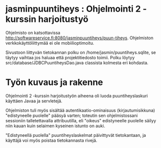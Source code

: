 # jasminpuuntiheys : Ohjelmointi 2 -kurssin harjoitustyö

Ohjelmisto on katsottavissa http://softwareservice.fi:8080/jasminpuuntiheys/puun-tiheys.
Ohjelmiston verkkokäyttöliittymää ei ole mobiilioptimoitu.

Sivustoon liittyvän tietokannan polku on /home/jasmin/puuntiheys.sqlite, se täytyy vaihtaa jos haluaa että projektitiedosto toimii.
Polku löytyy src/database/JDBCPuuntiheysDao.java classista kolmesta eri kohdasta.


# Työn kuvaus ja rakenne
Ohjelmointi 2 -kurssin harjoitustyön aiheena oli luoda puuntiheyslaskuri käyttäen Javaa ja servletejä.

Ohjelmiston tuli myös sisältää autentikaatio-ominaisuus (kirjautumisikkuna) "edistyneelle puolelle" pääsyä varten; toteutin sen ohjelmistossani sessioniin talletettavalla attribuutilla, eli "oikeus" edistyneelle puolelle säilyy niin kauan kuin selaimen kyseinen istunto on auki.

"Edistyneellä puolella" puuntiheyslaskelmat päivittyvät tietokantaan, ja käyttäjä voi myös poistaa tietokannasta rivejä.
